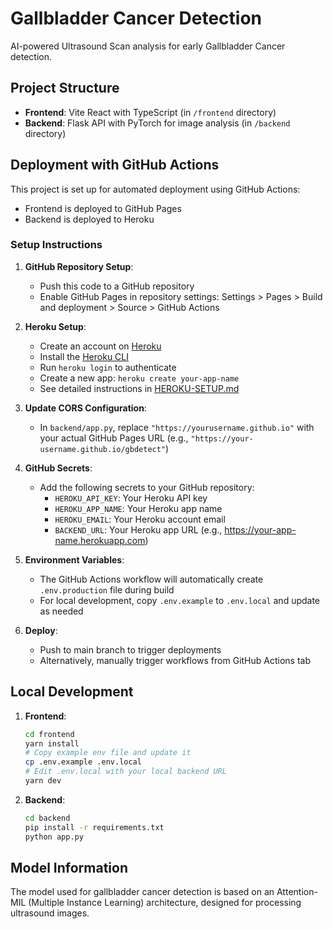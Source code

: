# Gallbladder Cancer Detection

AI-powered Ultrasound Scan analysis for early Gallbladder Cancer detection.

## Project Structure

- **Frontend**: Vite React with TypeScript (in `/frontend` directory)
- **Backend**: Flask API with PyTorch for image analysis (in `/backend` directory)

## Deployment with GitHub Actions

This project is set up for automated deployment using GitHub Actions:

- Frontend is deployed to GitHub Pages
- Backend is deployed to Heroku

### Setup Instructions

1. **GitHub Repository Setup**:
   - Push this code to a GitHub repository
   - Enable GitHub Pages in repository settings: Settings > Pages > Build and deployment > Source > GitHub Actions

2. **Heroku Setup**:
   - Create an account on [Heroku](https://www.heroku.com/)
   - Install the [Heroku CLI](https://devcenter.heroku.com/articles/heroku-cli)
   - Run `heroku login` to authenticate
   - Create a new app: `heroku create your-app-name`
   - See detailed instructions in [HEROKU-SETUP.md](HEROKU-SETUP.md)

3. **Update CORS Configuration**:
   - In `backend/app.py`, replace `"https://yourusername.github.io"` with your actual GitHub Pages URL (e.g., `"https://your-username.github.io/gbdetect"`)

4. **GitHub Secrets**:
   - Add the following secrets to your GitHub repository:
     - `HEROKU_API_KEY`: Your Heroku API key
     - `HEROKU_APP_NAME`: Your Heroku app name
     - `HEROKU_EMAIL`: Your Heroku account email
     - `BACKEND_URL`: Your Heroku app URL (e.g., https://your-app-name.herokuapp.com)

5. **Environment Variables**:
   - The GitHub Actions workflow will automatically create `.env.production` file during build
   - For local development, copy `.env.example` to `.env.local` and update as needed

6. **Deploy**:
   - Push to main branch to trigger deployments
   - Alternatively, manually trigger workflows from GitHub Actions tab

## Local Development

1. **Frontend**:
   ```bash
   cd frontend
   yarn install
   # Copy example env file and update it
   cp .env.example .env.local
   # Edit .env.local with your local backend URL
   yarn dev
   ```

2. **Backend**:
   ```bash
   cd backend
   pip install -r requirements.txt
   python app.py
   ```

## Model Information

The model used for gallbladder cancer detection is based on an Attention-MIL (Multiple Instance Learning) architecture, designed for processing ultrasound images. 